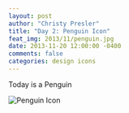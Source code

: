```yaml
---
layout: post
author: "Christy Presler"
title: "Day 2: Penguin Icon"
feat_img: 2013/11/penguin.jpg
date: 2013-11-20 12:00:00 -0400
comments: false
categories: design icons
---
```


Today is a Penguin

<div class="row">
    <div class="col-sm-6 col-sm-offset-3">
        <img src="{{ site.blog_img_url | prepend: site.url }}{{page.feat_img}}" alt="Penguin Icon" />
    </div>
</div>